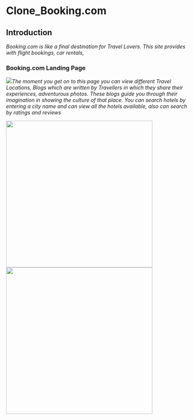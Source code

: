 # Clone_Booking.com

## Introduction
*Booking.com is like a final destination for Travel Lovers. This site provides with flight bookings, car rentals,*
### Booking.com Landing Page
![](https://github.com/TusharTaral/Ravi_Booking.com/blob/master/Screenshot%202021-03-13%20120916.png)*The moment you get on to this page you can view different Travel Locations, Blogs which are written by Travellers in which they share their experiences, adventurous photos. These blogs guide you through their imagination in showing the culture of that place.  You can search hotels by entering a city name and can view all the hotels available, also can search by ratings and reviews*

<img src="https://github.com/TusharTaral/Ravi_Booking.com/blob/master/Screenshot%202021-03-13%20120916.png" width="400" >



<img src="https://github.com/TusharTaral/Ravi_Booking.com/blob/master/Screenshot%202021-03-13%20120916.png" width="400" >
